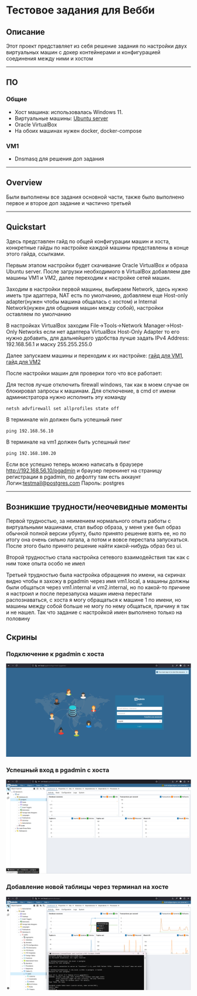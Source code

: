 # Тестовое задания для Вебби


## Описание
Этот проект представляет из себя решение задания по настройки двух виртуальных машин с докер контейнерами и конфигурацией соединения между ними и хостом

---

## ПО
### Общие
- Хост машина: использовалась Windows 11.
- Виртуальные машины: [Ubuntu server](https://releases.ubuntu.com/22.04/)
- Oracle VirtualBox
- На обоих машинах нужен docker, docker-compose

### VM1
- Dnsmasq для решения доп задания

---

## Overview

Были выполнены все задания основной части, также было выполнено первое и второе доп задание и частично третьей

---

## Quickstart

Здесь представлен гайд по общей конфигурации машин и хоста, конкретные гайды по настройке каждой машины представлены в конце этого гайда, ссылками.

Первым этапом настройки будет скачивание Oracle VirtualBox и образа Ubuntu server. После загрузки необходимого в VirtualBox добавляем две машины VM1 и VM2, далее переходим к настройке сетей машин.

Заходим в настройки первой машины, выбираем Network, здесь нужно иметь три адаптера, NAT есть по умолчанию, добавляем еще Host-only adapter(нужен чтобы машина общалась с хостом) и Internal Network(нужен для общения машин между собой), настройки оставляем по умолчанию 

В настройках VirtualBox заходим File->Tools->Network Manager->Host-Only Networks если нет адаптера VirtualBox Host-Only Adapter то его нужно добавить, для дальнейшего удобства лучше задать IPv4 Address: 192.168.56.1 и маску 255.255.255.0

Далее запускаем машины и переходим к их настройке: [гайд для VM1](vm1/ConfigurationGuide.md), [гайд для VM2](vm2/ConfigurationGuide.md)

После настройки машин для проверки того что все работает:

Для тестов лучше отключить firewall windows, так как в моем случае он блокировал запросы к машинам. Для отключение, в cmd от имени администратора нужно исполнить эту команду

```
netsh advfirewall set allprofiles state off
```

В терминале win должен быть успешный пинг
```
ping 192.168.56.10
```

В терминале на vm1 должен быть успешный пинг
```
ping 192.168.100.20
```

Если все успешно теперь можно написать в браузере http://192.168.56.10/pgadmin и браузер перекинет на страницу регистрации в pgadmin, по дефолту там есть аккаунт
Логин:testmail@postgres.com
Пароль: postgres

---

## Возникшие трудности/неочевидные моменты

Первой трудностью, за неимением нормального опыта работы с виртуальными машинами, стал выбор образа, у меня уже был образ обычной полной версии убунту, было принято решение взять ее, но по итогу она очень сильно лагала, а потом и вовсе перестала запускаться. После этого было принято решение найти какой-нибудь образ без ui.

Второй трудностью стала настройка сетевого взаимодействия так как с ним тоже опыта особо не имел

Третьей трудностью была настройка обращения по имени, на скринах видно чтобы я захожу в pgadmin через имя vm1.local, а машины должны были общаться через vm1.internal и vm2.internal, но по какой-то причине я настроил и после перезапуска машин имена перестали распознаваться, с хоста я могу обращаться к машине 1 по имени, но машины между собой больше не могу по нему общаться, причину я так и не нашел. Так что задание с настройкой имен выполнено только на половину
## Скрины

### Подключение к pgadmin с хоста

![img.png](screenshots/img.png)

### Успешный вход в pgadmin с хоста

![img_1.png](screenshots/img_1.png)

### Добавление новой таблицы через терминал на хосте

![img_2.png](screenshots/img_2.png)
